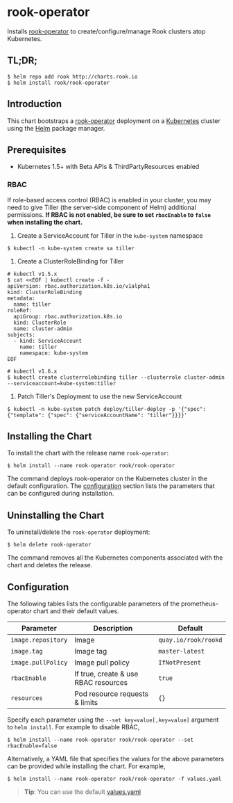 rook-operator
=============

Installs [rook-operator](https://github.com/rook/rook) to create/configure/manage Rook clusters atop Kubernetes.

TL;DR;
------

```console
$ helm repo add rook http://charts.rook.io
$ helm install rook/rook-operator
```

Introduction
------------

This chart bootstraps a [rook-operator](https://github.com/rook/rook) deployment on a [Kubernetes](http://kubernetes.io) cluster using the [Helm](https://helm.sh) package manager.

Prerequisites
-------------

-	Kubernetes 1.5+ with Beta APIs & ThirdPartyResources enabled

### RBAC

If role-based access control (RBAC) is enabled in your cluster, you may need to give Tiller (the server-side component of Helm) additional permissions. **If RBAC is not enabled, be sure to set `rbacEnable` to `false` when installing the chart.**

1.	Create a ServiceAccount for Tiller in the `kube-system` namespace

```console
$ kubectl -n kube-system create sa tiller
```

1.	Create a ClusterRoleBinding for Tiller

```console
# kubectl v1.5.x
$ cat <<EOF | kubectl create -f -
apiVersion: rbac.authorization.k8s.io/v1alpha1
kind: ClusterRoleBinding
metadata:
  name: tiller
roleRef:
  apiGroup: rbac.authorization.k8s.io
  kind: ClusterRole
  name: cluster-admin
subjects:
  - kind: ServiceAccount
    name: tiller
    namespace: kube-system
EOF

# kubectl v1.6.x
$ kubectl create clusterrolebinding tiller --clusterrole cluster-admin --serviceaccount=kube-system:tiller
```

1.	Patch Tiller's Deployment to use the new ServiceAccount

```console
$ kubectl -n kube-system patch deploy/tiller-deploy -p '{"spec": {"template": {"spec": {"serviceAccountName": "tiller"}}}}'
```

Installing the Chart
--------------------

To install the chart with the release name `rook-operator`:

```console
$ helm install --name rook-operator rook/rook-operator
```

The command deploys rook-operator on the Kubernetes cluster in the default configuration. The [configuration](#configuration) section lists the parameters that can be configured during installation.

Uninstalling the Chart
----------------------

To uninstall/delete the `rook-operator` deployment:

```console
$ helm delete rook-operator
```

The command removes all the Kubernetes components associated with the chart and deletes the release.

Configuration
-------------

The following tables lists the configurable parameters of the prometheus-operator chart and their default values.

| Parameter          | Description                          | Default              |
|--------------------|--------------------------------------|----------------------|
| `image.repository` | Image                                | `quay.io/rook/rookd` |
| `image.tag`        | Image tag                            | `master-latest`      |
| `image.pullPolicy` | Image pull policy                    | `IfNotPresent`       |
| `rbacEnable`       | If true, create & use RBAC resources | `true`               |
| `resources`        | Pod resource requests & limits       | `{}`                 |

Specify each parameter using the `--set key=value[,key=value]` argument to `helm install`. For example to disable RBAC,

```console
$ helm install --name rook-operator rook/rook-operator --set rbacEnable=false
```

Alternatively, a YAML file that specifies the values for the above parameters can be provided while installing the chart. For example,

```console
$ helm install --name rook-operator rook/rook-operator -f values.yaml
```

> **Tip**: You can use the default [values.yaml](values.yaml)
